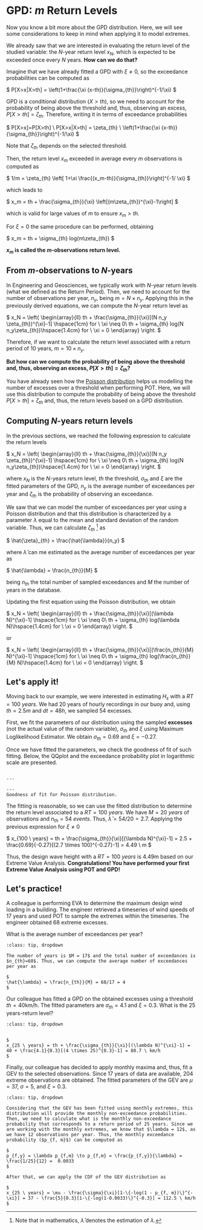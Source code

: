 
# GPD: *m* Return Levels

Now you know a bit more about the GPD distribution. Here, we will see some considerations to keep in mind when applying it to model extremes.

We already saw that we are interested in evaluating the return level of the studied variable: the $N$-year return level $x_N$, which is expected to be exceeded once every $N$ years. **How can we do that?**

Imagine that we have already fitted a GPD with $\xi \neq 0$, so the exceedance probabilities can be computed as

$
P[X>x|X>th] = \left(1+\frac{\xi (x-th)}{\sigma_{th}}\right)^{-1/\xi}
$

GPD is a conditional distribution ($X>th$), so we need to account for the probability of being above the threshold and, thus, observing an excess, $P[X>th] = \zeta_{th}$. Therefore, writing it in terms of exceedance probabilities

$
P[X>x]=P[X>th] \ P[X>x|X>th] = \zeta_{th} \ \left(1+\frac{\xi (x-th)}{\sigma_{th}}\right)^{-1/\xi}
$

Note that $\zeta_{th}$ depends on the selected threshold. 

Then, the return level $x_m$ exceeded in average every $m$ observations is computed as

$
1/m = \zeta_{th} \left[ 1+\xi \frac{(x_m-th)}{\sigma_{th}}\right]^{-1/ \xi}
$

which leads to

$
x_m = th + \frac{\sigma_{th}}{\xi} \left[(m\zeta_{th})^{\xi}-1\right]
$

which is valid for large values of $m$ to ensure $x_m > th$.

For $\xi = 0$ the same procedure can be performed, obtaining

$
x_m = th + \sigma_{th} log(m\zeta_{th})
$

**$x_m$ is called the $m$-observations return level.**
## From $m$-observations to $N$-years

In Engineering and Geosciences, we typically work with $N$-year return levels (what we defined as the Return Period). Then, we need to account for the number of observations per year, $n_y$, being $m=N \times n_y$. Applying this in the previously derived equations, we can compute the $N$-year return level as

$
x_N = \left\{
    \begin{array}{ll}
        th + \frac{\sigma_{th}}{\xi}[(N n_y \zeta_{th})^{\xi}-1] \hspace{1cm} for \ \xi \neq 0\\
       th + \sigma_{th} log(N n_y\zeta_{th})\hspace{1.4cm} for \ \xi = 0
    \end{array}
\right.
$

Therefore, if we want to calculate the return level associated with a return period of 10 years, $m=10 \times n_y$.

**But how can we compute the probability of being above the threshold and, thus, observing an excess, $P[X>th] = \zeta_{th}$?**

You have already seen how the [Poisson distribution](Poisson) helps us modelling the number of excesses over a threshold when performing POT. Here, we will use this distribution to compute the probability of being above the threshold $P[X>th] = \zeta_{th}$ and, thus, the return levels based on a GPD distribution.

## Computing $N$-years return levels

In the previous sections, we reached the following expression to calculate the return levels 

$
x_N = \left\{
    \begin{array}{ll}
        th + \frac{\sigma_{th}}{\xi}[(N n_y \zeta_{th})^{\xi}-1] \hspace{1cm} for \ \xi \neq 0\\
       th + \sigma_{th} log(N n_y\zeta_{th})\hspace{1.4cm} for \ \xi = 0
    \end{array}
\right.
$

where $x_N$ is the $N$-years return level, $th$ the threshold, $\sigma_{th}$ and $\xi$ are the fitted parameters of the GPD, $n_y$ is the average number of exceedances per year and $\zeta_{th}$ is the probability of observing an exceedance.

We saw that we can model the number of exceedances per year using a Poisson distribution and that this distribution is characterized by a parameter $\lambda$ equal to the mean and standard deviation of the random variable. Thus, we can calculate $\zeta_{th}$ [^hat] as

$
\hat{\zeta}_{th} = \frac{\hat{\lambda}}{n_y} 
$

where $\hat{\lambda}$ can me estimated as the average number of exceedances per year as

$
\hat{\lambda} = \frac{n_{th}}{M} 
$

being $n_{th}$ the total number of sampled exceedances and $M$ the number of years in the database.

Updating the first equation using the Poisson distribution, we obtain

$
x_N = \left\{
    \begin{array}{ll}
        th + \frac{\sigma_{th}}{\xi}[(\lambda N)^{\xi}-1] \hspace{1cm} for \ \xi \neq 0\\
       th + \sigma_{th} log(\lambda N)\hspace{1.4cm} for \ \xi = 0
    \end{array}
\right.
$

or 

$
x_N = \left\{
    \begin{array}{ll}
        th + \frac{\sigma_{th}}{\xi}[(\frac{n_{th}}{M} N)^{\xi}-1] \hspace{1cm} for \ \xi \neq 0\\
       th + \sigma_{th} log(\frac{n_{th}}{M} N)\hspace{1.4cm} for \ \xi = 0
    \end{array}
\right.
$
## Let's apply it!

Moving back to our example, we were interested in estimating $H_s$ with a $RT = 100\ years$. We had 20 years of hourly recordings in our buoy and, using $th = 2.5m$ and $dt = 48h$, we sampled 54 excesses.

First, we fit the parameters of our distribution using the sampled **excesses** (not the actual value of the random variable), $\sigma_{th}$ and $\xi$ using Maximum Loglikelihood Estimator. We obtain $\sigma_{th}=0.69$ and $\xi=-0.27$.

Once we have fitted the parameters, we check the goodness of fit of such fitting. Below, the QQplot and the exceedance probability plot in logarithmic scale are presented.


```{figure} ../figures/EVA/GOF_GPD.png

---

---
Goodness of fit for Poisson distribution.
```

The fitting is reasonable, so we can use the fitted distribution to determine the return level associated to a $RT = 100 \ years$. We have $M=20 \ years$ of observations and $n_{th} = 54 \ events$. Thus, $\hat{\lambda} = 54/20 = 2.7$. Applying the previous expression for $\xi \neq 0$

$
x_{100 \ years} = th + \frac{\sigma_{th}}{\xi}[(\lambda N)^{\xi}-1] = 2.5 + \frac{0.69}{-0.27}[(2.7 \times 100)^{-0.27}-1] = 4.49 \ m
$

Thus, the design wave height with a $RT=100 \ years$ is 4.49m based on our Extreme Value Analysis. **Congratulations! You have performed your first Extreme Value Analysis using POT and GPD!**

## Let's practice!

A colleague is performing EVA to determine the maximum design wind loading in a building. The engineer retrieved a timeseries of wind speeds of 17 years and used POT to sample the extremes within the timeseries. The engineer obtained 68 extreme excesses.

What is the average number of exceedances per year?

```{admonition} Answer
:class: tip, dropdown

The number of years is $M = 17$ and the total number of exceedances is $n_{th}=68$. Thus, we can compute the average number of exceedances per year as

$
\hat{\lambda} = \frac{n_{th}}{M} = 68/17 = 4
$

```

Our colleague has fitted a GPD on the obtained excesses using a threshold $th=40$km/h. The fitted parameters are $\sigma_{th} = 4.1$ and $\xi = 0.3$. What is the 25 years-return level?

```{admonition} Answer
:class: tip, dropdown


$
x_{25 \ years} = th + \frac{\sigma_{th}}{\xi}[(\lambda N)^{\xi}-1] = 40 + \frac{4.1}{0.3}[(4 \times 25)^{0.3}-1] = 80.7 \ km/h
$

```

Finally, our colleague has decided to apply monthly maxima and, thus, fit a GEV to the selected observations. Since 17 years of data are available, 204 extreme observations are obtained. The fitted parameters of the GEV are $\mu=37$, $\sigma=5$, and $\xi=0.3$.

```{admonition} Answer
:class: tip, dropdown

Considering that the GEV has been fitted using monthly extremes, this distribution will provide the monthly non-exceedance probabilities. Then, we need to calculate what is the monthly non-exceedance probability that corresponds to a return period of 25 years. Since we are working with the monthly extremes, we know that $\lambda = 12$, as we have 12 observations per year. Thus, the monthly exceedance probability ($p_{f, m}$) can be computed as

$
p_{f,y} = \lambda p_{f,m} \to p_{f,m} = \frac{p_{f,y}}{\lambda} = \frac{1/25}{12} =  0.0033
$

After that, we can apply the CDF of the GEV distribution as

$
x_{25 \ years} = \mu - \frac{\sigma}{\xi}[1-\{-log(1 - p_{f, m})\}^{-\xi}] = 37 - \frac{5}{0.3}[1-\{-log(1-0.0033)\}^{-0.3}] = 112.5 \ km/h
$

```


[^hat]: Note that in mathematics, $\hat{\lambda}$ denotes the estimation of $\lambda$.
